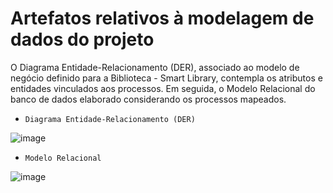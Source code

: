 # Artefatos relativos à modelagem de dados do projeto

O Diagrama Entidade-Relacionamento (DER), associado ao modelo de negócio definido para a Biblioteca - Smart Library, contempla os atributos e entidades vinculados aos processos. Em seguida, o Modelo Relacional do banco de dados elaborado considerando os processos mapeados.

* `Diagrama Entidade-Relacionamento (DER)`

![image](https://github.com/ICEI-PUC-Minas-PMV-SI/pmv-si-2024-1-pe2-t1-processos-de-negocios-biblioteca/assets/142272104/87a94456-c091-4eaf-b383-a3de1b39817b)

* `Modelo Relacional`

![image](https://github.com/ICEI-PUC-Minas-PMV-SI/pmv-si-2024-1-pe2-t1-processos-de-negocios-biblioteca/assets/142272104/423a1ab5-bfa5-4699-9d1d-e6e7f5d26e03)

